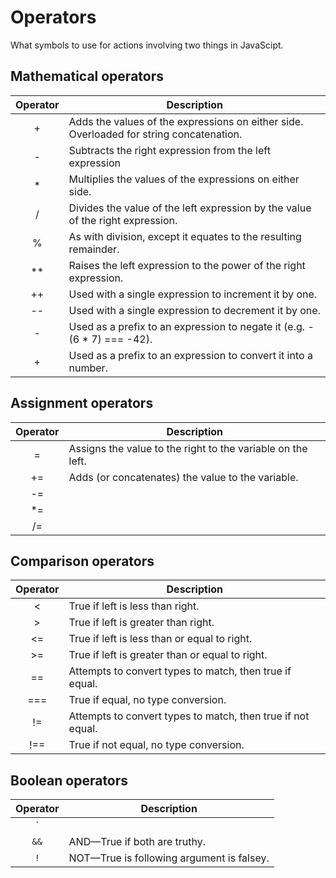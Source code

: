 # Operators

What symbols to use for actions involving two things in JavaScipt.

## Mathematical operators

| Operator | Description                                                                             |
| :------: | --------------------------------------------------------------------------------------- |
| +        | Adds the values of the expressions on either side. Overloaded for string concatenation. |
| -        | Subtracts the right expression from the left expression                                 |
| *        | Multiplies the values of the expressions on either side.                                |
| /        | Divides the value of the left expression by the value of the right expression.          |
| %        | As with division, except it equates to the resulting remainder.                         |
| **       | Raises the left expression to the power of the right expression.                        |
| ++       | Used with a single expression to increment it by one.                                   |
| --       | Used with a single expression to decrement it by one.                                   |
| -        | Used as a prefix to an expression to negate it (e.g. -(6 * 7) === -42).                 |
| +        | Used as a prefix to an expression to convert it into a number.                          |

## Assignment operators

| Operator | Description                                                 |
| :------: | ----------------------------------------------------------- |
| =        | Assigns the value to the right to the variable on the left. |
| +=       | Adds (or concatenates) the value to the variable.           |
| -=       |                                                             |
| *=       |                                                             |
| /=       |                                                             |

## Comparison operators

| Operator | Description                                                 |
| :------: | ----------------------------------------------------------- |
| <        | True if left is less than right.                            |
| >        | True if left is greater than right.                         |
| <=       | True if left is less than or equal to right.                |
| >=       | True if left is greater than or equal to right.             |
| ==       | Attempts to convert types to match, then true if equal.     |
| ===      | True if equal, no type conversion.                          |
| !=       | Attempts to convert types to match, then true if not equal. |
| !==      | True if not equal, no type conversion.                      |

## Boolean operators

| Operator | Description                                             |
| :------: | ------------------------------------------------------- |
| `||`     |  OR&mdash;True if either is truthy.                     |
| `&&`     |  AND&mdash;True if both are truthy.                     |
| `!`      |  NOT&mdash;True is following argument is falsey.        |

